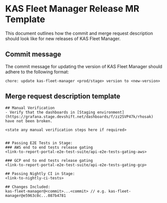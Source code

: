 # KAS Fleet Manager Release MR Template
This document outlines how the commit and merge request description should look like for new releases of KAS Fleet Manager.

## Commit message
The commit message for updating the version of KAS Fleet Manager should adhere to the following format:
```
chore: update kas-fleet-manager <prod/stage> version to <new-version>
```

## Merge request description template
```
## Manual Verification
- Verify that the dashboards in [Staging environment](https://grafana.stage.devshift.net/dashboards/f/zz2SVP47k/rhosak) have not been broken.

<state any manual verification steps here if required>


## Passing E2E Tests in Stage:
### AWS end to end tests release gating
<link-to-report-portal-e2e-test-suite/api-e2e-tests-gating-aws>

### GCP end to end tests release gating
<link-to-report-portal-e2e-test-suite/api-e2e-tests-gating-gcp>

## Passing Nightly CI in Stage: 
<link-to-nightly-ci-tests>

## Changes Included:
kas-fleet-manager@<commit>...<commit> // e.g. kas-fleet-manager@e5963c0c...087b4781
```
